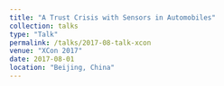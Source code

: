 ```yaml
---
title: "A Trust Crisis with Sensors in Automobiles"
collection: talks
type: "Talk"
permalink: /talks/2017-08-talk-xcon
venue: "XCon 2017"
date: 2017-08-01
location: "Beijing, China"
---
```


<!-- [More information here](http://example2.com) -->

<!-- This is a description of your talk, which is a markdown files that can be all markdown-ified like any other post. Yay markdown! -->

